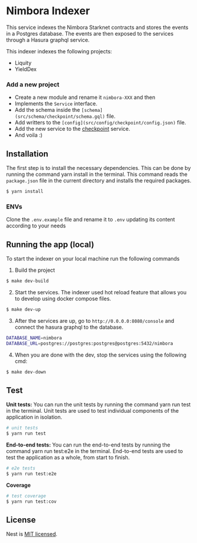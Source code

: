 # Nimbora Indexer
This service indexes the Nimbora Starknet contracts and stores the events in a Postgres database. The events are then exposed to the services through a Hasura graphql service.

This indexer indexes the following projects:
- Liquity
- YieldDex

### Add a new project
- Create a new module and rename it `nimbora-XXX` and then 
- Implements the `Service` interface.
- Add the schema inside the `[schema](src/schema/checkpoint/schema.gql)` file.
- Add writters to the `[config](src/config/checkpoint/config.json)` file.
- Add the new service to the [checkpoint](src/checkpoint/checkpoint.service.ts) service.
- And voila :)

## Installation

The first step is to install the necessary dependencies. This can be done by running the command yarn install in the terminal. This command reads the `package.json` file in the current directory and installs the required packages.

```bash
$ yarn install
```

### ENVs

Clone the `.env.example` file and rename it to `.env` updating its content according to your needs

## Running the app (local)

To start the indexer on your local machine run the following commands

1. Build the project
```bash
$ make dev-build
```

2. Start the services. The indexer used hot reload feature that allows you to develop using docker compose files.
```bash
$ make dev-up
```

3. After the services are up, go to `http://0.0.0.0:8080/console` and connect the hasura graphql to the database.
```sh
DATABASE_NAME=nimbora
DATABASE_URL=postgres://postgres:postgres@postgres:5432/nimbora
```

4. When you are done with the dev, stop the services using the following cmd:
```bash
$ make dev-down
```

## Test

**Unit tests:** You can run the unit tests by running the command yarn run test in the terminal. Unit tests are used to test individual components of the application in isolation.

```bash
# unit tests
$ yarn run test
```

**End-to-end tests:** You can run the end-to-end tests by running the command yarn run test:e2e in the terminal. End-to-end tests are used to test the application as a whole, from start to finish.

```Bash
# e2e tests
$ yarn run test:e2e

```

**Coverage**

```bash
# test coverage
$ yarn run test:cov
```

## License

Nest is [MIT licensed](LICENSE).
